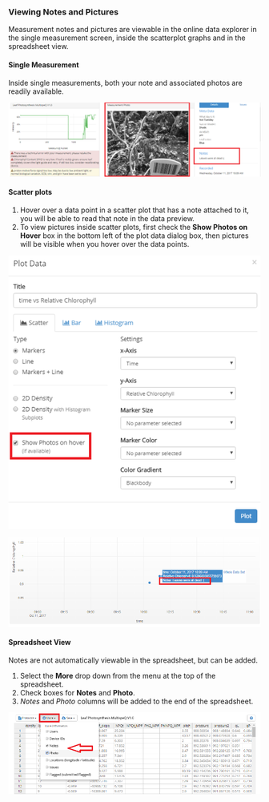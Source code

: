 ### Viewing Notes and Pictures

Measurement notes and pictures are viewable in the online data explorer in the single measurement screen, inside the scatterplot graphs and in the spreadsheet view.

#### Single Measurement 

Inside single measurements, both your note and associated photos are readily available.

![View notes in single data view](../images/help/_data_Single_data_view_note.png)


#### Scatter plots

1. Hover over a data point in a scatter plot that has a note attached to it, you will be able to read that note in the data preview.
2. To view pictures inside scatter plots, first check the **Show Photos on Hover** box in the bottom left of the plot data dialog box, then pictures will be visible when you hover over the data points.

![Show photo check box](../images/help/_data_view_picture_checkbox.png)

![View notes in scatter plot](../images/help/_data_View_Notes_Scatterplot.png)

#### Spreadsheet View

Notes are not automatically viewable in the spreadsheet, but can be added. 

1. Select the **More** drop down from the menu at the top of the spreadsheet.
2. Check boxes for **Notes** and **Photo**.
3. *Notes* and *Photo* columns will be added to the end of the spreadsheet.

![View notes in spreadsheet](../images/help/_data_view_notes_spreadsheet.png)
